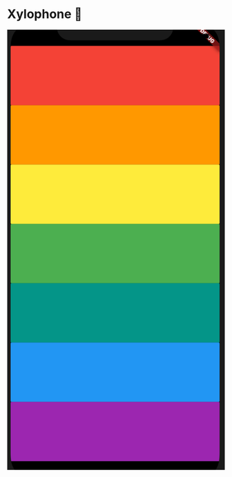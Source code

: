 
# Xylophone 🎹

![Finished App](https://raw.githubusercontent.com/Manish-Singh25/readme-images/master/xylophone-flutter.png)
